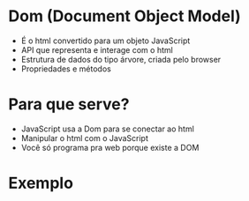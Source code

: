 # Dom (Document Object Model)

* É o html convertido para um objeto JavaScript
* API que representa e interage com o html
* Estrutura de dados do tipo árvore, criada pelo browser
* Propriedades e métodos

# Para que serve?
* JavaScript usa a Dom para se conectar ao html
* Manipular o html com o JavaScript
* Você só programa pra web porque existe a DOM


# Exemplo
